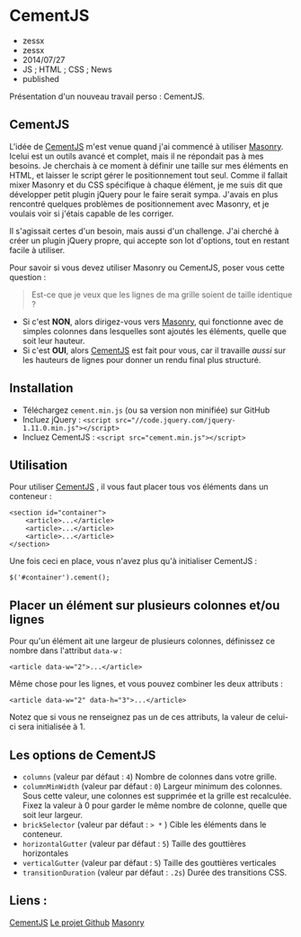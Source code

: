 # CementJS
- zessx
- zessx
- 2014/07/27
- JS ; HTML ; CSS ; News
- published

Présentation d'un nouveau travail perso : CementJS.

## CementJS

L'idée de [CementJS](http://smarchal.com/cementjs/) m'est venue quand j'ai commencé à utiliser [Masonry](http://masonry.desandro.com). Icelui est un outils avancé et complet, mais il ne répondait pas à mes besoins. Je cherchais à ce moment à définir une taille sur mes éléments en HTML, et laisser le script gérer le positionnement tout seul. Comme il fallait mixer Masonry et du CSS spécifique à chaque élément, je me suis dit que développer petit plugin jQuery pour le faire serait sympa. J'avais en plus rencontré quelques problèmes de positionnement avec Masonry, et je voulais voir si j'étais capable de les corriger.

Il s'agissait certes d'un besoin, mais aussi d'un challenge. J'ai cherché à créer un plugin jQuery propre, qui accepte son lot d'options, tout en restant facile à utiliser.

Pour savoir si vous devez utiliser Masonry ou CementJS, poser vous cette question :

> Est-ce que je veux que les lignes de ma grille soient de taille identique ?

- Si c'est **NON**, alors dirigez-vous vers [Masonry](http://masonry.desandro.com), qui fonctionne avec de simples colonnes dans lesquelles sont ajoutés les éléments, quelle que soit leur hauteur.
- Si c'est **OUI**, alors [CementJS](http://smarchal.com/cementjs/)  est fait pour vous, car il travaille *aussi* sur les hauteurs de lignes pour donner un rendu final plus structuré.

## Installation

- Téléchargez `cement.min.js` (ou sa version non minifiée) sur GitHub
- Incluez jQuery : `<script src="//code.jquery.com/jquery-1.11.0.min.js"></script>`
- Incluez CementJS : `<script src="cement.min.js"></script>`

## Utilisation

Pour utiliser [CementJS](http://smarchal.com/cementjs/) , il vous faut placer tous vos éléments dans un conteneur :

	<section id="container">
	    <article>...</article>
	    <article>...</article>
	    <article>...</article>
	</section>

Une fois ceci en place, vous n'avez plus qu'à initialiser CementJS :

	$('#container').cement();

## Placer un élément sur plusieurs colonnes et/ou lignes

Pour qu'un élément ait une largeur de plusieurs colonnes, définissez ce nombre dans l'attribut `data-w` :

	<article data-w="2">...</article>

Même chose pour les lignes, et vous pouvez combiner les deux attributs :

	<article data-w="2" data-h="3">...</article>

Notez que si vous ne renseignez pas un de ces attributs, la valeur de celui-ci sera initialisée à 1.

## Les options de CementJS

- `columns` (valeur par défaut : `4`)
	Nombre de colonnes dans votre grille.
- `columnMinWidth` (valeur par défaut : `0`)
	Largeur minimum des colonnes. Sous cette valeur, une colonnes est supprimée et la grille est recalculée. Fixez la valeur à 0 pour garder le même nombre de colonne, quelle que soit leur largeur.
- `brickSelector` (valeur par défaut : `> *` )
	Cible les éléments dans le conteneur.
- `horizontalGutter` (valeur par défaut : `5`)
	Taille des gouttières horizontales
- `verticalGutter` (valeur par défaut : `5`)
	Taille des gouttières verticales
- `transitionDuration` (valeur par défaut : `.2s`)
	Durée des transitions CSS.


## Liens :
[CementJS](http://smarchal.com/cementjs)
[Le projet Github](https://github.com/zessx/cementjs)
[Masonry](http://masonry.desandro.com)